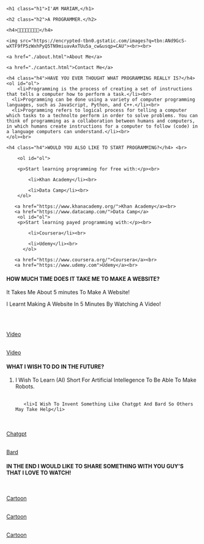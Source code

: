 

<head>
    <meta charset="UTF-8">
    <title>MARIAM THE PROGRAMMER</title>

<link rel="preconnect" href="https://fonts.googleapis.com">
<link rel="preconnect" href="https://fonts.gstatic.com" crossorigin>
<link href="https://fonts.googleapis.com/css2?family=Dancing+Script&display=swap" rel="stylesheet">

<link rel="preconnect" href="https://fonts.googleapis.com">
<link rel="preconnect" href="https://fonts.gstatic.com" crossorigin>
<link href="https://fonts.googleapis.com/css2?family=Caveat&family=Dancing+Script&display=swap" rel="stylesheet">

<link rel="preconnect" href="https://fonts.googleapis.com">
<link rel="preconnect" href="https://fonts.gstatic.com" crossorigin>
<link href="https://fonts.googleapis.com/css2?family=Caveat&family=Dancing+Script&family=Satisfy&display=swap" rel="stylesheet">

<link rel="preconnect" href="https://fonts.googleapis.com">
<link rel="preconnect" href="https://fonts.gstatic.com" crossorigin>
<link href="https://fonts.googleapis.com/css2?family=Amatic+SC&family=Caveat&family=Courgette&family=Dancing+Script&family=Satisfy&display=swap" rel="stylesheet">

<link rel="preconnect" href="https://fonts.googleapis.com">
<link rel="preconnect" href="https://fonts.gstatic.com" crossorigin>
<link href="https://fonts.googleapis.com/css2?family=Amatic+SC&family=Caveat&family=Courgette&family=Dancing+Script&family=Satisfy&display=swap" rel="stylesheet">

<link
rel="stylesheet"
href="./styles.css"
>
</head>

<body>


    <h1 class="h1">I'AM MARIAM,</h1>

    <h2 class="h2">A PROGRAMMER.</h2>

    <h4>💜🧡💛💚💙💗💕💝</h4>
    
    <img src="https://encrypted-tbn0.gstatic.com/images?q=tbn:ANd9GcS-wXTF9fP5zWxhPyQ5TN9miuavAxTUu5a_cw&usqp=CAU"><br><br>

    <a href="./about.html">About Me</a>

    <a href="./cantact.html">Contact Me</a>

    <h4 class="h4">HAVE YOU EVER THOUGHT WHAT PROGRAMMING REALLY IS?</h4>
    <ol id="ol">
        <li>Programming is the process of creating a set of instructions that tells a computer how to perform a task.</li><br>
      <li>Programming can be done using a variety of computer programming languages, such as JavaScript, Python, and C++.</li><br>
      <li>Programming refers to logical process for telling a computer which tasks to a technolto perform in order to solve problems. You can think of programming as a collaboration between humans and computers, in which humans create instructions for a computer to follow (code) in a language computers can understand.</li><br>
    </ol><br>

    <h4 class="h4">WOULD YOU ALSO LIKE TO START PROGRAMMING?</h4> <br>    

        <ol id="ol">
             
        <p>Start learning programming for free with:</p><br>

            <li>Khan Academy</li><br>
            
            <li>Data Camp</li><br>
        </ol>

       <a href="https://www.khanacademy.org/">Khan Academy</a><br>
       <a href="https://www.datacamp.com/">Data Camp</a>
        <ol id="ol">
        <p>Start learning payed programming with:</p><br>

            <li>Coursera</li><br>

            <li>Udemy</li><br>
          </ol>

       <a href="https://www.coursera.org/">Coursera</a><br>
       <a href="https://www.udemy.com">Udemy</a><br>
        

 <h4 class="h4">HOW MUCH TIME DOES IT TAKE ME TO MAKE A WEBSITE?</h4>

 <p id="p">It Takes Me About 5 minutes To Make A Website!</p>

 <p id="p">I Learnt Making A Website In 5 Minutes By Watching A Video!</p><br><br>

 <a href="https://www.youtube.com/watch?v=ghZZB_7HFS8">Video</a><br><br>

 <a href="https://www.youtube.com/watch?v=bd_T7EUTUhw">Video</a>

 <h4 class="h4">WHAT I WISH TO DO IN THE FUTURE?</h4>

 <ol id="ol">
       <li>I Wish To Learn (AI) Short For Artificial Intellegence To Be Able To Make Robots.</li><br>

       <li>I Wish To Invent Something Like Chatgpt And Bard So Others May Take Help</li>
 </ol><br><br>
 <a href="https://openai.com/chatgpt">Chatgpt</a><br><br>

 <a href="https://bard.google.com/">Bard</a>

 <h4 class="h4">IN THE END I WOULD LIKE TO SHARE SOMETHING WITH YOU GUY'S THAT I LOVE TO WATCH!</h4><br>

 <a href="https://www.youtube.com/watch?v=llUPJ38oHjk">Cartoon</a><br><br>

 <a href="https://www.youtube.com/watch?v=l3feQr0jjqc">Cartoon</a><br><br>

 <a href="https://www.youtube.com/watch?v=4UX-2JhNzOE">Cartoon</a>
